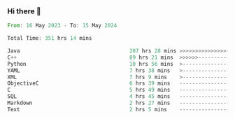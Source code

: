### Hi there 👋

<!--
**luoxuanzao/luoxuanzao** is a ✨ _special_ ✨ repository because its `README.md` (this file) appears on your GitHub profile.

Here are some ideas to get you started:

- 🔭 I’m currently working on ...
- 🌱 I’m currently learning ...
- 👯 I’m looking to collaborate on ...
- 🤔 I’m looking for help with ...
- 💬 Ask me about ...
- 📫 How to reach me: ...
- 😄 Pronouns: ...
- ⚡ Fun fact: ...
-->

<!--START_SECTION:waka-->

```rust
From: 16 May 2023 - To: 15 May 2024

Total Time: 351 hrs 14 mins

Java                                   207 hrs 28 mins >>>>>>>>>>>>>>>----------   58.87 %
C++                                    89 hrs 21 mins  >>>>>>-------------------   25.36 %
Python                                 10 hrs 56 mins  >------------------------   03.11 %
YAML                                   7 hrs 38 mins   >------------------------   02.17 %
XML                                    7 hrs 9 mins    >------------------------   02.03 %
ObjectiveC                             6 hrs 39 mins   -------------------------   01.89 %
C                                      5 hrs 49 mins   -------------------------   01.65 %
SQL                                    4 hrs 45 mins   -------------------------   01.35 %
Markdown                               2 hrs 27 mins   -------------------------   00.70 %
Text                                   2 hrs 5 mins    -------------------------   00.59 %
```

<!--END_SECTION:waka-->